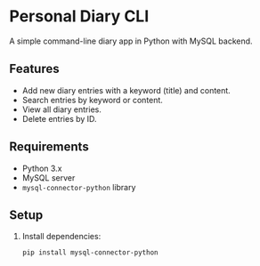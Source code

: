 # Personal Diary CLI

A simple command-line diary app in Python with MySQL backend.

## Features

- Add new diary entries with a keyword (title) and content.
- Search entries by keyword or content.
- View all diary entries.
- Delete entries by ID.

## Requirements

- Python 3.x
- MySQL server
- `mysql-connector-python` library

## Setup

1. Install dependencies:
   ```bash
   pip install mysql-connector-python
